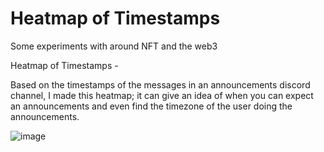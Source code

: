 # Heatmap of Timestamps
Some experiments with around NFT and the web3

Heatmap of Timestamps -

Based on the timestamps of the messages in an announcements discord channel, I made this heatmap; it can give an idea of when you can expect an announcements and even find the timezone of the user doing the announcements.

![image](https://user-images.githubusercontent.com/112710446/208112777-b1bb4f05-82a6-42d1-8a0c-4c3d0dea4fc3.png)

